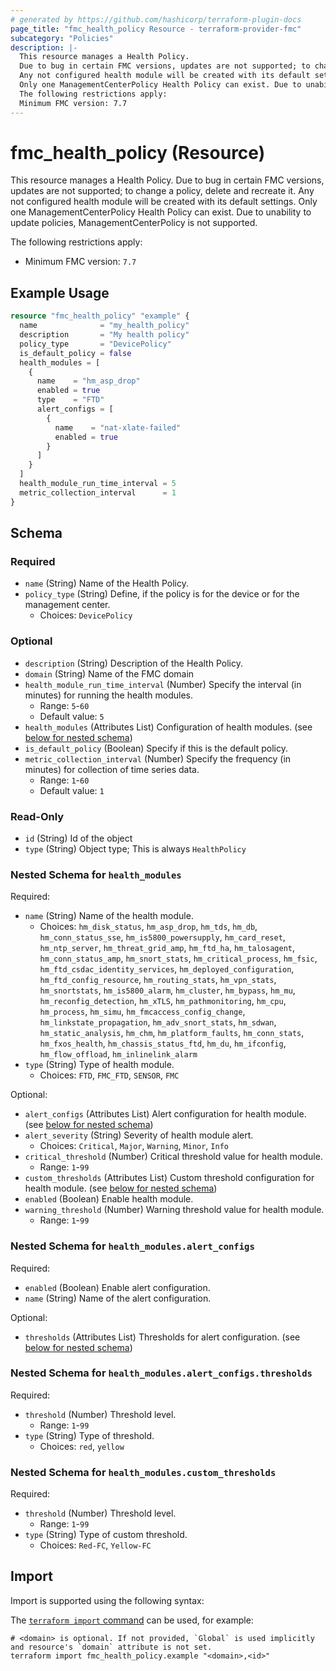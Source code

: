 ```yaml
---
# generated by https://github.com/hashicorp/terraform-plugin-docs
page_title: "fmc_health_policy Resource - terraform-provider-fmc"
subcategory: "Policies"
description: |-
  This resource manages a Health Policy.
  Due to bug in certain FMC versions, updates are not supported; to change a policy, delete and recreate it.
  Any not configured health module will be created with its default settings.
  Only one ManagementCenterPolicy Health Policy can exist. Due to unability to update policies, ManagementCenterPolicy is not supported.
  The following restrictions apply:
  Minimum FMC version: 7.7
---
```


# fmc_health_policy (Resource)

This resource manages a Health Policy.
 Due to bug in certain FMC versions, updates are not supported; to change a policy, delete and recreate it.
 Any not configured health module will be created with its default settings.
 Only one ManagementCenterPolicy Health Policy can exist. Due to unability to update policies, ManagementCenterPolicy is not supported.

The following restrictions apply:
  - Minimum FMC version: `7.7`

## Example Usage

```terraform
resource "fmc_health_policy" "example" {
  name              = "my_health_policy"
  description       = "My health policy"
  policy_type       = "DevicePolicy"
  is_default_policy = false
  health_modules = [
    {
      name    = "hm_asp_drop"
      enabled = true
      type    = "FTD"
      alert_configs = [
        {
          name    = "nat-xlate-failed"
          enabled = true
        }
      ]
    }
  ]
  health_module_run_time_interval = 5
  metric_collection_interval      = 1
}
```

<!-- schema generated by tfplugindocs -->
## Schema

### Required

- `name` (String) Name of the Health Policy.
- `policy_type` (String) Define, if the policy is for the device or for the management center.
  - Choices: `DevicePolicy`

### Optional

- `description` (String) Description of the Health Policy.
- `domain` (String) Name of the FMC domain
- `health_module_run_time_interval` (Number) Specify the interval (in minutes) for running the health modules.
  - Range: `5`-`60`
  - Default value: `5`
- `health_modules` (Attributes List) Configuration of health modules. (see [below for nested schema](#nestedatt--health_modules))
- `is_default_policy` (Boolean) Specify if this is the default policy.
- `metric_collection_interval` (Number) Specify the frequency (in minutes) for collection of time series data.
  - Range: `1`-`60`
  - Default value: `1`

### Read-Only

- `id` (String) Id of the object
- `type` (String) Object type; This is always `HealthPolicy`

<a id="nestedatt--health_modules"></a>
### Nested Schema for `health_modules`

Required:

- `name` (String) Name of the health module.
  - Choices: `hm_disk_status`, `hm_asp_drop`, `hm_tds`, `hm_db`, `hm_conn_status_sse`, `hm_is5800_powersupply`, `hm_card_reset`, `hm_ntp_server`, `hm_threat_grid_amp`, `hm_ftd_ha`, `hm_talosagent`, `hm_conn_status_amp`, `hm_snort_stats`, `hm_critical_process`, `hm_fsic`, `hm_ftd_csdac_identity_services`, `hm_deployed_configuration`, `hm_ftd_config_resource`, `hm_routing_stats`, `hm_vpn_stats`, `hm_snortstats`, `hm_is5800_alarm`, `hm_cluster`, `hm_bypass`, `hm_mu`, `hm_reconfig_detection`, `hm_xTLS`, `hm_pathmonitoring`, `hm_cpu`, `hm_process`, `hm_simu`, `hm_fmcaccess_config_change`, `hm_linkstate_propagation`, `hm_adv_snort_stats`, `hm_sdwan`, `hm_static_analysis`, `hm_chm`, `hm_platform_faults`, `hm_conn_stats`, `hm_fxos_health`, `hm_chassis_status_ftd`, `hm_du`, `hm_ifconfig`, `hm_flow_offload`, `hm_inlinelink_alarm`
- `type` (String) Type of health module.
  - Choices: `FTD`, `FMC_FTD`, `SENSOR`, `FMC`

Optional:

- `alert_configs` (Attributes List) Alert configuration for health module. (see [below for nested schema](#nestedatt--health_modules--alert_configs))
- `alert_severity` (String) Severity of health module alert.
  - Choices: `Critical`, `Major`, `Warning`, `Minor`, `Info`
- `critical_threshold` (Number) Critical threshold value for health module.
  - Range: `1`-`99`
- `custom_thresholds` (Attributes List) Custom threshold configuration for health module. (see [below for nested schema](#nestedatt--health_modules--custom_thresholds))
- `enabled` (Boolean) Enable health module.
- `warning_threshold` (Number) Warning threshold value for health module.
  - Range: `1`-`99`

<a id="nestedatt--health_modules--alert_configs"></a>
### Nested Schema for `health_modules.alert_configs`

Required:

- `enabled` (Boolean) Enable alert configuration.
- `name` (String) Name of the alert configuration.

Optional:

- `thresholds` (Attributes List) Thresholds for alert configuration. (see [below for nested schema](#nestedatt--health_modules--alert_configs--thresholds))

<a id="nestedatt--health_modules--alert_configs--thresholds"></a>
### Nested Schema for `health_modules.alert_configs.thresholds`

Required:

- `threshold` (Number) Threshold level.
  - Range: `1`-`99`
- `type` (String) Type of threshold.
  - Choices: `red`, `yellow`



<a id="nestedatt--health_modules--custom_thresholds"></a>
### Nested Schema for `health_modules.custom_thresholds`

Required:

- `threshold` (Number) Threshold level.
  - Range: `1`-`99`
- `type` (String) Type of custom threshold.
  - Choices: `Red-FC`, `Yellow-FC`

## Import

Import is supported using the following syntax:

The [`terraform import` command](https://developer.hashicorp.com/terraform/cli/commands/import) can be used, for example:

```shell
# <domain> is optional. If not provided, `Global` is used implicitly and resource's `domain` attribute is not set.
terraform import fmc_health_policy.example "<domain>,<id>"
```
